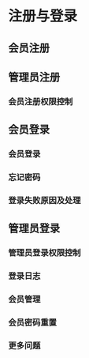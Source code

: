 # 注册与登录

## 会员注册



## 管理员注册


### 会员注册权限控制

## 会员登录

### 会员登录

### 忘记密码

### 登录失败原因及处理

## 管理员登录

### 管理员登录权限控制

### 登录日志

### 会员管理

### 会员密码重置

### 更多问题
